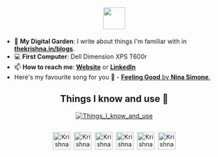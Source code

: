 <h1 align="center"><img src="https://cdn.thekrishna.in/img/kk-name-animated.svg?now1" height="50" /></h1>

- 🌱 **My Digital Garden**: I write about things I'm familiar with in **[thekrishna.in/blogs](https://thekrishna.in/blogs/index.html)**.
- :computer: **First Computer**: Dell Dimension XPS T600r
- 📫 **How to reach me**: **[Website](https://thekrishna.in/)** or **[LinkedIn](https://kanth.tech/linkedin)**
- Here's my favourite song for you :trumpet: - [**Feeling Good** by **Nina Simone**.](https://youtube.com/watch?v=BNMKGYiJpvg)

<h2 align="center">Things I know and use 🌱</h2>
<p align="center"><a href="https://thekrishna.in/#skills"><img alt="Things_I_know_and_use" src="https://i.imgur.com/a9a5yz6.png" /></a></p>
<h2 align="center"></h2>


<p align="center"><a id="GitHub" href="https://kanth.tech/github/"><img width="40px" src="https://cdn.thekrishna.in/img/icon/gh-profile/github.svg?" alt="Krishnakanth Alagiri - GitHub" /></a>&nbsp;&nbsp;<a id="LinkedIn" href="https://kanth.tech/linkedin"><img width="40px" src="https://cdn.thekrishna.in/img/icon/gh-profile/linkedin.svg" alt="Krishnakanth Alagiri - LinkedIn" /></a>&nbsp;&nbsp;<a id="Website" href="https://thekrishna.in/"><img width="40px" src="https://cdn.thekrishna.in/img/icon/gh-profile/web.svg" alt="Krishnakanth Alagiri - Website" /></a>&nbsp;&nbsp;<a id="DEV" href="https://dev.to/bearlike/"><img width="40px" src="https://cdn.thekrishna.in/img/icon/gh-profile/dev.svg" alt="Krishnakanth Alagiri - DEV" /></a>&nbsp;&nbsp;<a id="Medium" href="https://krishna-alagiri.medium.com/"><img width="40px" src="https://cdn.thekrishna.in/img/icon/gh-profile/medium.svg?h" alt="Krishnakanth Alagiri - Medium" /></a>&nbsp;&nbsp;<a id="Mail" href="mailto:mail@kanth.tech"><img width="40px" src="https://cdn.thekrishna.in/img/icon/gh-profile/mail.svg?" alt="Krishnakanth Alagiri - Mail"/></a></p>
